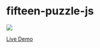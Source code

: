 # fifteen-puzzle-js

[![](https://repository-images.githubusercontent.com/532402603/613539ab-575d-41fe-80e6-bc6b6745d334)](https://fifteenpuzzle-vite-js.vercel.app/)

[Live Demo](https://fifteenpuzzle-vite-js.vercel.app/)
